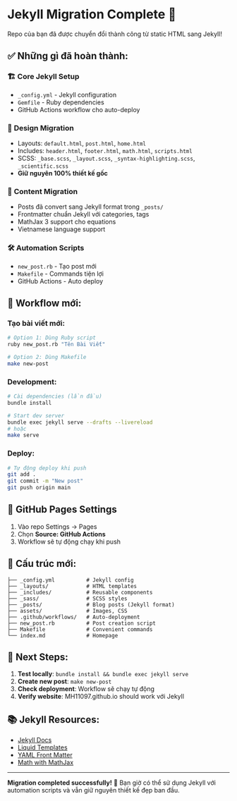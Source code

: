 # Jekyll Migration Complete 🎉

Repo của bạn đã được chuyển đổi thành công từ static HTML sang Jekyll!

## ✅ Những gì đã hoàn thành:

### 🏗️ **Core Jekyll Setup**
- `_config.yml` - Jekyll configuration 
- `Gemfile` - Ruby dependencies
- GitHub Actions workflow cho auto-deploy

### 🎨 **Design Migration** 
- Layouts: `default.html`, `post.html`, `home.html`
- Includes: `header.html`, `footer.html`, `math.html`, `scripts.html`
- SCSS: `_base.scss`, `_layout.scss`, `_syntax-highlighting.scss`, `_scientific.scss`
- **Giữ nguyên 100% thiết kế gốc**

### 📝 **Content Migration**
- Posts đã convert sang Jekyll format trong `_posts/`
- Frontmatter chuẩn Jekyll với categories, tags
- MathJax 3 support cho equations
- Vietnamese language support

### 🛠️ **Automation Scripts**
- `new_post.rb` - Tạo post mới
- `Makefile` - Commands tiện lợi
- GitHub Actions - Auto deploy

## 🚀 **Workflow mới:**

### Tạo bài viết mới:
```bash
# Option 1: Dùng Ruby script
ruby new_post.rb "Tên Bài Viết"

# Option 2: Dùng Makefile  
make new-post
```

### Development:
```bash
# Cài dependencies (lần đầu)
bundle install

# Start dev server
bundle exec jekyll serve --drafts --livereload
# hoặc
make serve
```

### Deploy:
```bash
# Tự động deploy khi push
git add .
git commit -m "New post"
git push origin main
```

## 🔧 **GitHub Pages Settings**

1. Vào repo Settings → Pages
2. Chọn **Source: GitHub Actions** 
3. Workflow sẽ tự động chạy khi push

## 📁 **Cấu trúc mới:**

```
├── _config.yml          # Jekyll config
├── _layouts/            # HTML templates
├── _includes/           # Reusable components  
├── _sass/               # SCSS styles
├── _posts/              # Blog posts (Jekyll format)
├── assets/              # Images, CSS
├── .github/workflows/   # Auto-deployment
├── new_post.rb          # Post creation script
├── Makefile             # Convenient commands
└── index.md             # Homepage
```

## 🎯 **Next Steps:**

1. **Test locally**: `bundle install && bundle exec jekyll serve`
2. **Create new post**: `make new-post`
3. **Check deployment**: Workflow sẽ chạy tự động
4. **Verify website**: MH11097.github.io should work với Jekyll

## 📚 **Jekyll Resources:**

- [Jekyll Docs](https://jekyllrb.com/docs/)
- [Liquid Templates](https://shopify.github.io/liquid/)
- [YAML Front Matter](https://jekyllrb.com/docs/front-matter/)
- [Math with MathJax](https://jekyllrb.com/docs/extras/#math-support)

---

**Migration completed successfully!** 🎉
Bạn giờ có thể sử dụng Jekyll với automation scripts và vẫn giữ nguyên thiết kế đẹp ban đầu.